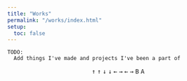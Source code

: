 ```yaml
---
title: "Works"
permalink: "/works/index.html"
setup:
  toc: false
---
```


```
TODO:
  Add things I've made and projects I've been a part of
```

<!-- https://gaming.stackexchange.com/a/397 -->

<div style="text-align:center;">
<kbd>↑</kbd> <kbd>↑</kbd> <kbd>↓</kbd> <kbd>↓</kbd> <kbd>←</kbd> <kbd>→</kbd> <kbd>←</kbd> <kbd>→</kbd> <kbd>B</kbd> <kbd>A</kbd>
</div>
